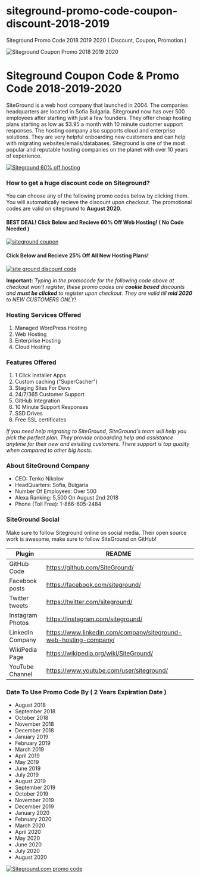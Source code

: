 # siteground-promo-code-coupon-discount-2018-2019
Siteground Promo Code 2018 2019 2020 ( Discount, Coupon, Promotion )

![Siteground Coupon Promo 2018 2019 2020](https://i.imgur.com/mWMT3c8.jpg "Siteground.com promotion")

# Siteground Coupon Code & Promo Code 2018-2019-2020

SiteGround is a web host company that launched in 2004.  The companies headquarters are located in Sofia Bulgaria.  Siteground now has over 500 employees after starting with just a few founders.  They offer cheap hosting plans starting as low as $3.95 a month with 10 minute customer support responses.  The hosting company also supports cloud and enterprise solutions.  They are very helpful onboarding new customers and can help with migrating websites/emails/databases.  Siteground is one of the most popular and reputable hosting companies on the planet with over 10 years of experience.

[![Siteground 60% off hosting](https://i.imgur.com/8pTrWmX.png)](https://bit.ly/2LXgN70)

### How to get a huge discount code on Siteground?

You can choose any of the following promo codes below by clicking them. You will automatically recieve the discount upon checkout.  The promotional codes are valid on siteground to **August 2020**.

#### BEST DEAL! Click Below and Recieve 60% Off Web Hosting! ( No Code Needed )

[![siteground coupon](https://i.imgur.com/8pTrWmX.png)](https://bit.ly/2LXgN70)

#### Click Below and Recieve 25% Off All New Hosting Plans!

[![site ground discount code](https://i.imgur.com/jIgELaK.png)](https://bit.ly/2LXgN70)

**Important:** *Typing in the promocode for the following code above at checkout won't register, these promo codes are **cookie based** discounts and **must be clicked** to register upon checkout.  They are valid till **mid 2020** to NEW CUSTOMERS ONLY!*

### Hosting Services Offered

1. Managed WordPress Hosting
1. Web Hosting
1. Enterprise Hosting
1. Cloud Hosting

### Features Offered
1. 1 Click Installer Apps
1. Custom caching ("SuperCacher")
1. Staging Sites For Devs
1. 24/7/365 Customer Support
1. GitHub Integration
1. 10 Minute Support Responses
1. SSD Drives
1. Free SSL certificates

*If you need help migrating to SiteGround, SiteGround's team will help you pick the perfect plan.  They provide onboarding help and assistance anytime for their new and exisiting customers.  There support is top quality when compared to other big hosts.*

### About SiteGround Company

 - CEO: Tenko Nikolov
 - HeadQuarters: Sofia, Bulgaria
 - Number Of Employees: Over 500
 - Alexa Ranking: 5,500 On August 2nd 2018
 - Phone (Toll Free): 1-866-605-2484

### SiteGround Social

Make sure to follow Siteground online on social media.  Their open source work is awesome, make sure to follow SiteGround on GitHub!

| Plugin | README |
| ------ | ------ |
| GitHub Code | https://github.com/SiteGround/ |
| Facebook posts | https://facebook.com/siteground/ |
| Twitter tweets| https://twitter.com/siteground/ |
| Instagram Photos | https://instagram.com/siteground/ |
| LinkedIn Company | https://www.linkedin.com/company/siteground-web-hosting-company/ |
| WikiPedia Page | https://wikipedia.org/wiki/SiteGround/ |
| YouTube Channel | https://www.youtube.com/user/siteground/ |

### Date To Use Promo Code By ( 2 Years Expiration Date )

  - August 2018
  - September 2018
  - October 2018
  - November 2018
  - December 2018
  - January 2019
  - February 2019
  - March 2019
  - April 2019
  - May 2019
  - June 2019
  - July 2019
  - August 2019
  - September 2019
  - October 2019
  - November 2019
  - December 2019
  - January 2020
  - February 2020
  - March 2020
  - April 2020
  - May 2020
  - June 2020
  - July 2020
  - August 2020

[![Siteground.com promo code](https://i.imgur.com/8pTrWmX.png)](https://bit.ly/2LXgN70)

